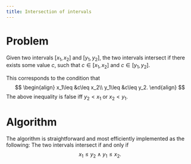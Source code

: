 ```yaml
---
title: Intersection of intervals
---
```


# Problem

Given two intervals $[x_1,x_2]$ and $[y_1, y_2]$, the two intervals intersect if there exists some value $c$, such that $c\in[x_1,x_2]$ and $c\in[y_1, y_2]$.

This corresponds to the condition that 
$$
\begin{align}
x_1\leq &c\leq x_2\\
y_1\leq &c\leq y_2.
\end{align}
$$
The above inequality is false iff $y_2<x_1$ or $x_2<y_1$.

# Algorithm

The algorithm is straightforward and most efficiently implemented as the following:
The two intervals intersect if and only if
$$
x_1\leq y_2\ \land\ y_1\leq x_2.
$$